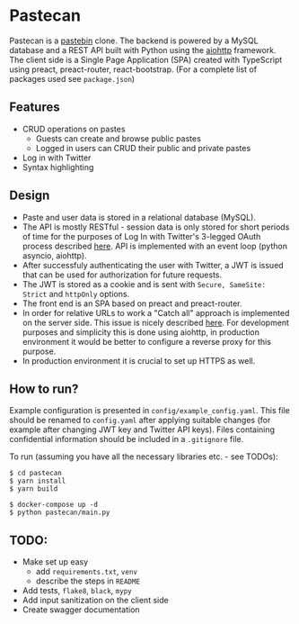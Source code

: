 # Pastecan
Pastecan is a [pastebin](https://pastebin.com/) clone. The backend is powered by a MySQL database and a REST API built with Python using the [aiohttp](https://docs.aiohttp.org/en/stable/) framework. The client side is a Single Page Application (SPA) created with TypeScript using preact, preact-router, react-bootstrap. (For a complete list of packages used see `package.json`)

## Features
  * CRUD operations on pastes
    * Guests can create and browse public pastes
    * Logged in users can CRUD their public and private pastes
  * Log in with Twitter
  * Syntax highlighting

## Design
 * Paste and user data is stored in a relational database (MySQL).
 * The API is mostly RESTful - session data is only stored for short periods of time for the purposes of Log In with Twitter's 3-legged OAuth process described [here](https://developer.twitter.com/en/docs/authentication/guides/log-in-with-twitter). API is implemented with an event loop (python asyncio, aiohttp).
 * After successfuly authenticating the user with Twitter, a JWT is issued that can be used for authorization for future requests.
 * The JWT is stored as a cookie and is sent with `Secure, SameSite: Strict` and `httpOnly` options.
 * The front end is an SPA based on preact and preact-router.
 * In order for relative URLs to work a "Catch all" approach is implemented on the server side. This issue is nicely described [here](https://stackoverflow.com/a/36623117). For development purposes and simplicity this is done using aiohttp, in production environment it would be better to configure a reverse proxy for this purpose.
 * In production environment it is crucial to set up HTTPS as well.

## How to run?
Example configuration is presented in `config/example_config.yaml`. This file should be renamed to `config.yaml` after applying suitable changes (for example after changing JWT key and Twitter API keys). Files containing confidential information should be included in a `.gitignore` file.

To run (assuming you have all the necessary libraries etc. - see TODOs):

```
$ cd pastecan
$ yarn install
$ yarn build

$ docker-compose up -d
$ python pastecan/main.py
```

## TODO:
 * Make set up easy
   * add `requirements.txt`, `venv`
   * describe the steps in `README`
 * Add tests, `flake8`, `black`, `mypy`
 * Add input sanitization on the client side
 * Create swagger documentation
